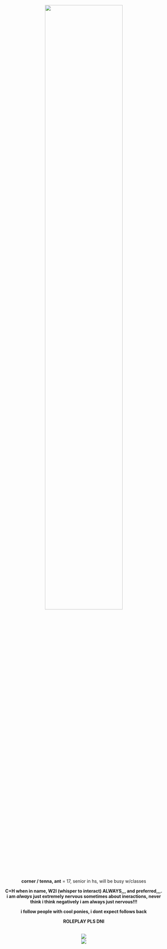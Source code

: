 <div align="center">
  <br>
  <img src="https://github.com/user-attachments/assets/0500f14b-bad9-4751-a3ed-0f78bbc67fac" width="70%" height="auto">
  <br>
  <br>
  <p><b>corner / tenna, ant</b>   =   17, senior in hs, will be busy w/classes</p>
  <p><b>C+H when in name, W2I (whisper to interact) ALWAYS,,, and preferred,,,. i am <i>always</i> just extremely nervous sometimes about ineractions, never think i think negatively i am always just nervous!!!</p>
  <p>i follow people with cool ponies, i dont expect follows back</p>
  <p><b>ROLEPLAY PLS DNI</b></p>
  <br>
  <img src="https://spotify-github-profile.kittinanx.com/api/view?uid=fjxgs32zel4r4mtvfoeaxvkde&cover_image=true&theme=novatorem&show_offline=true&background_color=c20000&interchange=false&bar_color=ffea80&bar_color_cover=false)](https://github.com/kittinan/spotify-github-profile">
  <br>
       <img src="https://visitor-badge.laobi.icu/badge?page_id=12r0ds.visitor-badge&left_color=lightgrey&right_color=lightblue&left_text=*">
</div>
